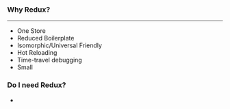 ### Why Redux?

________________________________________________________________

* One Store
* Reduced Boilerplate
* Isomorphic/Universal Friendly
* Hot Reloading
* Time-travel debugging
* Small

### Do I need Redux?

* 